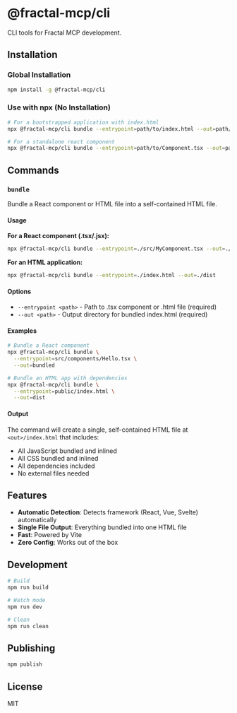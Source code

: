 # @fractal-mcp/cli

CLI tools for Fractal MCP development.

## Installation

### Global Installation

```bash
npm install -g @fractal-mcp/cli
```

### Use with npx (No Installation)

```bash
# For a bootstrapped application with index.html
npx @fractal-mcp/cli bundle --entrypoint=path/to/index.html --out=path/to/outdir

# For a standalone react component
npx @fractal-mcp/cli bundle --entrypoint=path/to/Component.tsx --out=path/to/outdir
```

## Commands

### `bundle`

Bundle a React component or HTML file into a self-contained HTML file.

#### Usage

**For a React component (.tsx/.jsx):**
```bash
npx @fractal-mcp/cli bundle --entrypoint=./src/MyComponent.tsx --out=./dist
```

**For an HTML application:**
```bash
npx @fractal-mcp/cli bundle --entrypoint=./index.html --out=./dist
```

#### Options

- `--entrypoint <path>` - Path to .tsx component or .html file (required)
- `--out <path>` - Output directory for bundled index.html (required)

#### Examples

```bash
# Bundle a React component
npx @fractal-mcp/cli bundle \
  --entrypoint=src/components/Hello.tsx \
  --out=bundled

# Bundle an HTML app with dependencies
npx @fractal-mcp/cli bundle \
  --entrypoint=public/index.html \
  --out=dist
```

#### Output

The command will create a single, self-contained HTML file at `<out>/index.html` that includes:
- All JavaScript bundled and inlined
- All CSS bundled and inlined
- All dependencies included
- No external files needed

## Features

- **Automatic Detection**: Detects framework (React, Vue, Svelte) automatically
- **Single File Output**: Everything bundled into one HTML file
- **Fast**: Powered by Vite
- **Zero Config**: Works out of the box

## Development

```bash
# Build
npm run build

# Watch mode
npm run dev

# Clean
npm run clean
```

## Publishing

```bash
npm publish
```

## License

MIT
